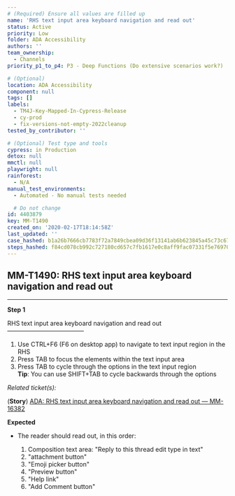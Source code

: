 ```yaml
---
# (Required) Ensure all values are filled up
name: 'RHS text input area keyboard navigation and read out'
status: Active
priority: Low
folder: ADA Accessibility
authors: ''
team_ownership:
  - Channels
priority_p1_to_p4: P3 - Deep Functions (Do extensive scenarios work?)

# (Optional)
location: ADA Accessibility
component: null
tags: []
labels:
  - TM4J-Key-Mapped-In-Cypress-Release
  - cy-prod
  - fix-versions-not-empty-2022cleanup
tested_by_contributor: ''

# (Optional) Test type and tools
cypress: in Production
detox: null
mmctl: null
playwright: null
rainforest:
  - N/A
manual_test_environments:
  - Automated - No manual tests needed

  # Do not change
id: 4403879
key: MM-T1490
created_on: '2020-02-17T18:14:58Z'
last_updated: ''
case_hashed: b1a26b7666cb7783f72a7849cbea09d36f13141ab6b623845a45c73c6764c2aad88cd6497b25af031db9b2564d365e00
steps_hashed: f84cd078cb992c727180cd657c7fb1617e0c8aff9fac07331f5e7697039bec3299324f1682340fa69e5b43fcd33f2065
---
```


<!-- (Auto-generated) Based on frontmatter's "key" and "name" -->

## MM-T1490: RHS text input area keyboard navigation and read out

---

**Step 1**

RHS text input area keyboard navigation and read out\
–––––––––––––––––––––––––

1. Use CTRL+F6 (F6 on desktop app) to navigate to text input region in the RHS
2. Press TAB to focus the elements within the text input area
3. Press TAB to cycle through the options in the text input region\
   **Tip**: You can use SHIFT+TAB to cycle backwards through the options

_Related ticket(s):_

(**Story**) [ADA: RHS text input area keyboard navigation and read out — MM-16382](https://mattermost.atlassian.net/browse/MM-16382)

**Expected**

- The reader should read out, in this order:

  1. Composition text area: "Reply to this thread edit type in text"
  2. "attachment button"
  3. "Emoji picker button"
  4. "Preview button"
  5. "Help link"
  6. "Add Comment button"
